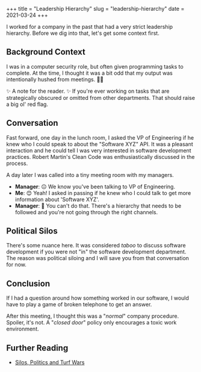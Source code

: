 +++
title = "Leadership Hierarchy"
slug = "leadership-hierarchy"
date = 2021-03-24
+++

I worked for a company in the past that had a very strict leadership hierarchy. Before we dig into that, let's get some context first.

## Background Context

I was in a computer security role, but often given programming tasks to complete. At the time, I thought it was a bit odd that my output was intentionally hushed from meetings. 🙊🙈

✨ A note for the reader. ✨ If you're ever working on tasks that are strategically obscured or omitted from other departments. That should raise a big ol' red flag.

## Conversation

Fast forward, one day in the lunch room, I asked the VP of Engineering if he knew who I could speak to about the "Software XYZ" API. It was a pleasant interaction and he could tell I was very interested in software development practices. Robert Martin's Clean Code was enthusiastically discussed in the process.

A day later I was called into a tiny meeting room with my managers.

- **Manager**: 😐 We know you've been talking to VP of Engineering.
- **Me**: 😊 Yeah! I asked in passing if he knew who I could talk to get more information about 'Software XYZ'.
- **Manager**: 🙁 You can't do that. There's a hierarchy that needs to be followed and you're not going through the right channels.

## Political Silos

There's some nuance here. It was considered _taboo_ to discuss software development if you were not "in" the software development department. The reason was political siloing and I will save you from that conversation for now.

## Conclusion

If I had a question around how something worked in our software, I would have to play a game of broken telephone to get an answer.

After this meeting, I thought this was a "_normal_" company procedure. Spoiler, it's not. A "_closed door_" policy only encourages a toxic work environment.

## Further Reading

- [Silos, Politics and Turf Wars](https://www.amazon.ca/Silos-Politics-Turf-Wars-Competitors/dp/0787976385)
